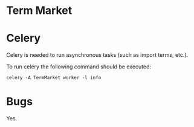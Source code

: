 Term Market
===========

# Celery

Celery is needed to run asynchronous tasks (such as import terms, etc.).

To run celery the following command should be executed:
```
celery -A TermMarket worker -l info
```

# Bugs

Yes.
